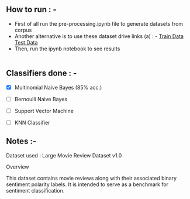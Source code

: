 ## How to run : - 

* First of all run the pre-processing.ipynb file to generate datasets from corpus
* Another alternative is to use these dataset drive links (a) : - [Train Data](https://drive.google.com/file/d/1OZ2-UO2zD8H0Cm8_dM8oy5p0Wx6b6mfD/view?usp=sharing) [Test Data](https://drive.google.com/file/d/1n8pTDlpLKw8CE9ICWCHxYR1S7MBQzfKp/view?usp=sharing)
* Then, run the ipynb notebook to see results
<br><br>

## Classifiers done : -
- [x] Multinomial Naive Bayes (85% acc.)
- [ ] Bernoulli Naive Bayes
- [ ] Support Vector Machine
- [ ] KNN Classifier



## Notes :-
Dataset used : Large Movie Review Dataset v1.0

Overview

This dataset contains movie reviews along with their associated binary
sentiment polarity labels. It is intended to serve as a benchmark for
sentiment classification. 


